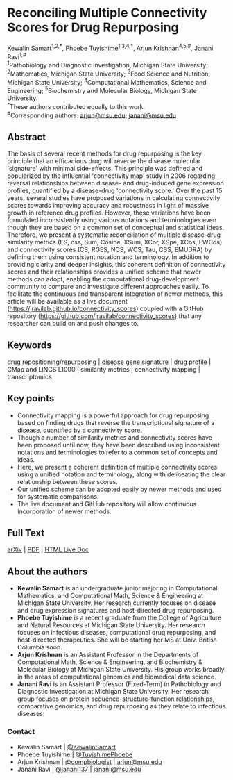 # Reconciling Multiple Connectivity Scores for Drug Repurposing
Kewalin Samart<sup>1,2,\*</sup>, Phoebe Tuyishime<sup>1,3,4,\*</sup>, Arjun Krishnan<sup>4,5,\#</sup>, Janani Ravi<sup>1,\#</sup> <br> <sup>1</sup>Pathobiology and Diagnostic Investigation, Michigan State University; <sup>2</sup>Mathematics, Michigan State University; <sup>3</sup>Food Science and Nutrition, Michigan State University; <sup>4</sup>Computational Mathematics, Science and Engineering; <sup>5</sup>Biochemistry and Molecular Biology, Michigan State University. <br> <sup>\*</sup>These authors contributed equally to this work. <br> <sup>\#</sup>Corresponding authors: [arjun\@msu.edu](mailto:arjun@msu.edu); [janani\@msu.edu](mailto:janani@msu.edu)

## Abstract
The basis of several recent methods for drug repurposing is the key principle that an efficacious drug will reverse the disease molecular 'signature' with minimal side-effects. This principle was defined and popularized by the influential 'connectivity map' study in 2006 regarding reversal relationships between disease- and drug-induced gene expression profiles, quantified by a disease-drug 'connectivity score.' Over the past 15 years, several studies have proposed variations in calculating connectivity scores towards improving accuracy and robustness in light of massive growth in reference drug profiles. However, these variations have been formulated inconsistently using various notations and terminologies even though they are based on a common set of conceptual and statistical ideas. Therefore, we present a systematic reconciliation of multiple disease-drug similarity metrics (ES, css, Sum, Cosine, XSum, XCor, XSpe, XCos, EWCos) and connectivity scores (CS, RGES, NCS, WCS, Tau, CSS, EMUDRA) by defining them using consistent notation and terminology. In addition to providing clarity and deeper insights, this coherent definition of connectivity scores and their relationships provides a unified scheme that newer methods can adopt, enabling the computational drug-development community to compare and investigate different approaches easily. To facilitate the continuous and transparent integration of newer methods, this article will be available as a live document (<https://jravilab.github.io/connectivity_scores>) coupled with a GitHub repository (<https://github.com/jravilab/connectivity_scores>) that any researcher can build on and push changes to.

## Keywords
drug repositioning/repurposing \| disease gene signature \| drug profile \| CMap and LINCS L1000 \| similarity metrics \| connectivity mapping \| transcriptomics

## Key points
- Connectivity mapping is a powerful approach for drug repurposing based on finding drugs that reverse the transcriptional signature of a disease, quantified by a connectivity score.
- Though a number of similarity metrics and connectivity scores have been proposed until now, they have been described using inconsistent notations and terminologies to refer to a common set of concepts and ideas.
- Here, we present a coherent definition of multiple connectivity scores using a unified notation and terminology, along with delineating the clear relationship between these scores.
- Our unified scheme can be adopted easily by newer methods and used for systematic comparisons.
- The live document and GitHub repository will allow continuous incorporation of newer methods.

## Full Text

[arXiv](https://arxiv.org/abs/2009.09317v3) \| [PDF](https://arxiv.org/pdf/2009.09317v3.pdf) \| [HTML Live Doc](https://jravilab.github.io/connectivity_scores)

## About the authors

-   **Kewalin Samart** is an undergraduate junior majoring in Computational Mathematics, and Computational Math, Science & Engineering at Michigan State University. Her research currently focuses on disease and drug expression signatures and host-directed drug repurposing.
-   **Phoebe Tuyishime** is a recent graduate from the College of Agriculture and Natural Resources at Michigan State University. Her research focuses on infectious diseases, computational drug repurposing, and host-directed therapeutics. She will be starting her MS at Univ. British Columbia soon.
-   **Arjun Krishnan** is an Assistant Professor in the Departments of Computational Math, Science & Engineering, and Biochemistry & Molecular Biology at Michigan State University. His group works broadly in the areas of computational genomics and biomedical data science.
-   **Janani Ravi** is an Assistant Professor (Fixed-Term) in Pathobiology and Diagnostic Investigation at Michigan State University. Her research group focuses on protein sequence-structure-function relationships, comparative genomics, and drug repurposing as they relate to infectious diseases.

### Contact

-   Kewalin Samart \| [@KewalinSamart](//twitter.com/KewalinSamart)
-   Phoebe Tuyishime \| [@TuyishimePhoebe](//twitter.com/TuyishimePhoebe)
-   Arjun Krishnan \| [@compbiologist](//twitter.com/compbiologist) \| [arjun\@msu.edu](mailto:arjun@msu.edu)
-   Janani Ravi \| [@janani137](//twitter.com/janani137) \| [janani\@msu.edu](mailto:janani@msu.edu)
